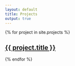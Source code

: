 ```yaml
---
layout: default
title: Projects
output: true
---
```


<div class="posts">
  {% for project in site.projects %}
    <h2 class="post-title">
      <a href="{{ project.url }}">
        {{ project.title }}
      </a>
    </h2>


  {% endfor %}
</div>
